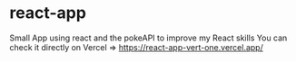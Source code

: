 # react-app
Small App using react and the pokeAPI to improve my React skills
You can check it directly on Vercel => https://react-app-vert-one.vercel.app/
